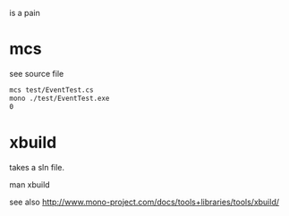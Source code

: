 is a pain

mcs
===
see source file

```bash
mcs test/EventTest.cs
mono ./test/EventTest.exe
0
```

xbuild
======
takes a sln file.

man xbuild

see also http://www.mono-project.com/docs/tools+libraries/tools/xbuild/
